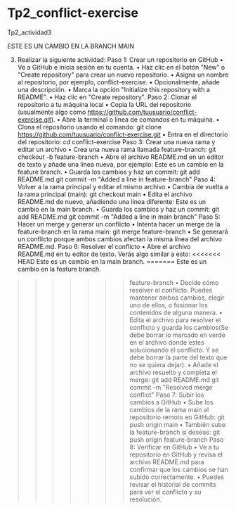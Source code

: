 # Tp2_conflict-exercise
Tp2_actividad3

ESTE ES UN CAMBIO EN LA BRANCH MAIN

3) Realizar la siguiente actividad:
Paso 1: Crear un repositorio en GitHub
• Ve a GitHub e inicia sesión en tu cuenta.
• Haz clic en el botón "New" o "Create repository" para crear un nuevo
repositorio.
• Asigna un nombre al repositorio, por ejemplo, conflict-exercise.
• Opcionalmente, añade una descripción.
• Marca la opción "Initialize this repository with a README".
• Haz clic en "Create repository".
Paso 2: Clonar el repositorio a tu máquina local
• Copia la URL del repositorio (usualmente algo como
https://github.com/tuusuario/conflict-exercise.git).
• Abre la terminal o línea de comandos en tu máquina.
• Clona el repositorio usando el comando:
git clone https://github.com/tuusuario/conflict-exercise.git
• Entra en el directorio del repositorio:
cd conflict-exercise
Paso 3: Crear una nueva rama y editar un archivo
• Crea una nueva rama llamada feature-branch:
git checkout -b feature-branch
• Abre el archivo README.md en un editor de texto y añade una línea nueva,
por ejemplo:
Este es un cambio en la feature branch.
• Guarda los cambios y haz un commit:
git add README.md
git commit -m "Added a line in feature-branch"
Paso 4: Volver a la rama principal y editar el mismo archivo
• Cambia de vuelta a la rama principal (main):
git checkout main
• Edita el archivo README.md de nuevo, añadiendo una línea diferente:
Este es un cambio en la main branch.
• Guarda los cambios y haz un commit:
git add README.md
git commit -m "Added a line in main branch"
Paso 5: Hacer un merge y generar un conflicto
• Intenta hacer un merge de la feature-branch en la rama main:
git merge feature-branch
• Se generará un conflicto porque ambos cambios afectan la misma línea del
archivo README.md.
Paso 6: Resolver el conflicto
• Abre el archivo README.md en tu editor de texto. Verás algo similar a esto:
<<<<<<< HEAD
Este es un cambio en la main branch.
=======
Este es un cambio en la feature branch.
>>>>>>> feature-branch
• Decide cómo resolver el conflicto. Puedes mantener ambos cambios, elegir
uno de ellos, o fusionar los contenidos de alguna manera.
• Edita el archivo para resolver el conflicto y guarda los cambios(Se debe borrar
lo marcado en verde en el archivo donde estes solucionando el conflicto. Y se
debe borrar la parte del texto que no se quiera dejar).
• Añade el archivo resuelto y completa el merge:
git add README.md
git commit -m "Resolved merge conflict"
Paso 7: Subir los cambios a GitHub
• Sube los cambios de la rama main al repositorio remoto en GitHub:
git push origin main
>>>>>>> • También sube la feature-branch si deseas:
git push origin feature-branch
Paso 8: Verificar en GitHub
• Ve a tu repositorio en GitHub y revisa el archivo README.md para confirmar
que los cambios se han subido correctamente.
• Puedes revisar el historial de commits para ver el conflicto y su resolución.
